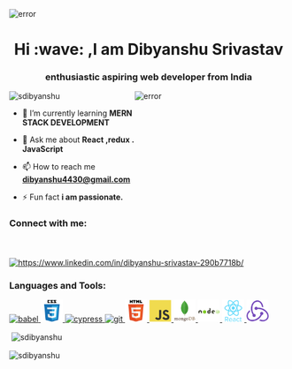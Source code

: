 <img width="100%" height="350px" src="https://www.saltairecollection.org/wp-content/uploads/World.gif" alt="error">
<h1 align="center">Hi :wave: ,I am Dibyanshu Srivastav </h1>
<h3 align="center"> enthusiastic aspiring web developer from India</h3>

<img align="right" width="55%" height="300px" src="https://www.proofhub.com/wp-content/uploads/2020/08/Web-Developer.gif" alt="error">

<p align="left"> <img src="https://komarev.com/ghpvc/?username=sdibyanshu&label=Profile%20views&color=0e75b6&style=flat" alt="sdibyanshu" /> </p>

- 🌱 I’m currently learning **MERN STACK DEVELOPMENT**

- 💬 Ask me about **React ,redux . JavaScript**

- 📫 How to reach me **dibyanshu4430@gmail.com**

- ⚡ Fun fact **i am passionate.**

<h3 align="left">Connect with me:</h3>
<p align="left">
<a href="https://linkedin.com/in/https://www.linkedin.com/in/dibyanshu-srivastav-290b7718b/" target="blank"><img align="center" src="https://raw.githubusercontent.com/rahuldkjain/github-profile-readme-generator/master/src/images/icons/Social/linked-in-alt.svg" alt="https://www.linkedin.com/in/dibyanshu-srivastav-290b7718b/" height="30" width="40" /></a>
</p>

<h3 align="left">Languages and Tools:</h3>
<p align="left"> <a href="https://babeljs.io/" target="_blank" rel="noreferrer"> <img src="https://www.vectorlogo.zone/logos/babeljs/babeljs-icon.svg" alt="babel" width="40" height="40"/> </a> <a href="https://www.w3schools.com/css/" target="_blank" rel="noreferrer"> <img src="https://raw.githubusercontent.com/devicons/devicon/master/icons/css3/css3-original-wordmark.svg" alt="css3" width="40" height="40"/> </a> <a href="https://www.cypress.io" target="_blank" rel="noreferrer"> <img src="https://raw.githubusercontent.com/simple-icons/simple-icons/6e46ec1fc23b60c8fd0d2f2ff46db82e16dbd75f/icons/cypress.svg" alt="cypress" width="40" height="40"/> </a> <a href="https://git-scm.com/" target="_blank" rel="noreferrer"> <img src="https://www.vectorlogo.zone/logos/git-scm/git-scm-icon.svg" alt="git" width="40" height="40"/> </a> <a href="https://www.w3.org/html/" target="_blank" rel="noreferrer"> <img src="https://raw.githubusercontent.com/devicons/devicon/master/icons/html5/html5-original-wordmark.svg" alt="html5" width="40" height="40"/> </a> <a href="https://developer.mozilla.org/en-US/docs/Web/JavaScript" target="_blank" rel="noreferrer"> <img src="https://raw.githubusercontent.com/devicons/devicon/master/icons/javascript/javascript-original.svg" alt="javascript" width="40" height="40"/> </a> <a href="https://www.mongodb.com/" target="_blank" rel="noreferrer"> <img src="https://raw.githubusercontent.com/devicons/devicon/master/icons/mongodb/mongodb-original-wordmark.svg" alt="mongodb" width="40" height="40"/> </a> <a href="https://nodejs.org" target="_blank" rel="noreferrer"> <img src="https://raw.githubusercontent.com/devicons/devicon/master/icons/nodejs/nodejs-original-wordmark.svg" alt="nodejs" width="40" height="40"/> </a> <a href="https://reactjs.org/" target="_blank" rel="noreferrer"> <img src="https://raw.githubusercontent.com/devicons/devicon/master/icons/react/react-original-wordmark.svg" alt="react" width="40" height="40"/> </a> <a href="https://redux.js.org" target="_blank" rel="noreferrer"> <img src="https://raw.githubusercontent.com/devicons/devicon/master/icons/redux/redux-original.svg" alt="redux" width="40" height="40"/> </a> </p>



<p>&nbsp;<img align="center" src="https://github-readme-stats.vercel.app/api?username=sdibyanshu&show_icons=true&locale=en" alt="sdibyanshu" /></p>

<p><img align="center" src="https://github-readme-streak-stats.herokuapp.com/?user=sdibyanshu&" alt="sdibyanshu" /></p>
